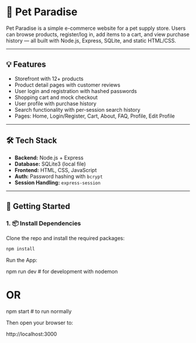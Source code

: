 # 🐾 Pet Paradise

Pet Paradise is a simple e-commerce website for a pet supply store. Users can browse products, register/log in, add items to a cart, and view purchase history — all built with Node.js, Express, SQLite, and static HTML/CSS.

---

## 💡 Features

- Storefront with 12+ products
- Product detail pages with customer reviews
- User login and registration with hashed passwords
- Shopping cart and mock checkout
- User profile with purchase history
- Search functionality with per-session search history
- Pages: Home, Login/Register, Cart, About, FAQ, Profile, Edit Profile

---

## 🛠️ Tech Stack

- **Backend:** Node.js + Express
- **Database:** SQLite3 (local file)
- **Frontend:** HTML, CSS, JavaScript
- **Auth:** Password hashing with `bcrypt`
- **Session Handling:** `express-session`

---

## 🚀 Getting Started

### 1. 📦 Install Dependencies

Clone the repo and install the required packages:
```bash
npm install
```
Run the App:

npm run dev    # for development with nodemon
# OR
npm start      # to run normally


Then open your browser to:

http://localhost:3000


